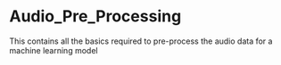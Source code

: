 # Audio_Pre_Processing
This contains all the basics required to pre-process the audio data for a machine learning model
